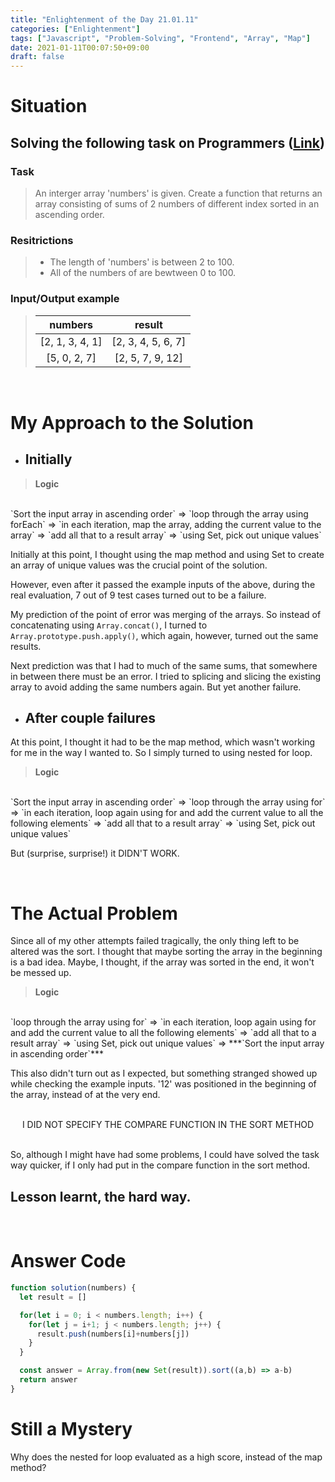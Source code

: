 ```yaml
---
title: "Enlightenment of the Day 21.01.11"
categories: ["Enlightenment"]
tags: ["Javascript", "Problem-Solving", "Frontend", "Array", "Map"]
date: 2021-01-11T00:07:50+09:00
draft: false
---
```

# Situation
## Solving the following task on Programmers ([Link](https://programmers.co.kr/learn/courses/30/lessons/68644))

### Task
>An interger array 'numbers' is given. Create a function that returns an array consisting of sums of 2 numbers of different index sorted in an ascending order.

### Resitrictions
>* The length of 'numbers' is between 2 to 100.
>* All of the numbers of are bewtween 0 to 100.

### Input/Output example
>|numbers|result|
>|:-------:|:------:|
>|[2, 1, 3, 4, 1]|[2, 3, 4, 5, 6, 7]|
>|[5, 0, 2, 7]|[2, 5, 7, 9, 12]|

<br>

# My Approach to the Solution
* ## Initially

> **Logic** 
<br>
 `Sort the input array in ascending order` => `loop through the array using forEach` => `in each iteration, map the array, adding the current value to the array` => `add all that to a result array` => `using Set, pick out unique values`

Initially at this point, I thought using the map method and using Set to create an array of unique values was the crucial point of the solution.

However, even after it passed the example inputs of the above, during the real evaluation, 7 out of 9 test cases turned out to be a failure.

My prediction of the point of error was merging of the arrays. So instead of  concatenating using `Array.concat()`, I turned to `Array.prototype.push.apply()`, which again, however, turned out the same results.

Next prediction was that I had to much of the same sums, that somewhere in between there must be an error. I tried to splicing and slicing the existing array to avoid adding the same numbers again. But yet another failure.

* ## After couple failures
At this point, I thought it had to be the map method, which wasn't working for me in the way I wanted to. So I simply turned to using nested for loop. 

> **Logic** 
<br>
 `Sort the input array in ascending order` => `loop through the array using for` => `in each iteration, loop again using for and add the current value to all the following elements` => `add all that to a result array` => `using Set, pick out unique values`

But (surprise, surprise!) it DIDN'T WORK.

<br>

# The Actual Problem

Since all of my other attempts failed tragically, the only thing left to be altered was the sort. I thought that maybe sorting the array in the beginning is a bad idea. Maybe, I thought, if the array was sorted in the end, it won't be messed up.
> **Logic**
 <br> 
 `loop through the array using for` => `in each iteration, loop again using for and add the current value to all the following elements` => `add all that to a result array` => `using Set, pick out unique values` => ***`Sort the input array in ascending order`***

This also didn't turn out as I expected, but something stranged showed up while checking the example inputs. '12' was positioned in the beginning of the array, instead of at the very end.

<br>

<div align=center>I DID NOT SPECIFY THE COMPARE FUNCTION IN THE SORT METHOD</div>

<br>

So, although I might have had some problems, I could have solved the task way quicker, 
if I only had put in the compare function in the sort method.

## **Lesson learnt, the hard way.**

<br>

# Answer Code

```javascript
function solution(numbers) {
  let result = []

  for(let i = 0; i < numbers.length; i++) {
    for(let j = i+1; j < numbers.length; j++) {
      result.push(numbers[i]+numbers[j])
    }
  }

  const answer = Array.from(new Set(result)).sort((a,b) => a-b)
  return answer
}
```

# Still a Mystery
Why does the nested for loop evaluated as a high score, instead of the map method?